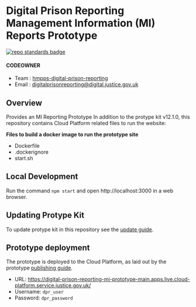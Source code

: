# Digital Prison Reporting Management Information (MI) Reports Prototype

[![repo standards badge](https://img.shields.io/badge/dynamic/json?color=blue&style=for-the-badge&logo=github&label=MoJ%20Compliant&query=%24.data%5B%3F%28%40.name%20%3D%3D%20%22moj-prototype-template%22%29%5D.status&url=https%3A%2F%2Foperations-engineering-reports.cloud-platform.service.justice.gov.uk%2Fgithub_repositories)](https://operations-engineering-reports.cloud-platform.service.justice.gov.uk/github_repositories#moj-prototype-template "Link to report")

#### CODEOWNER

- Team : [hmpps-digital-prison-reporting](https://github.com/orgs/ministryofjustice/teams/hmpps-digital-prison-reporting)
- Email : digitalprisonreporting@digital.justice.gov.uk

## Overview

Provides an MI Reporting Prototype
In addition to the protype kit v12.1.0, this repository contains Cloud Platform related files to run the website:

**Files to build a docker image to run the prototype site**

* Dockerfile
* .dockerignore
* start.sh

## Local Development

Run the command ```npm start``` and open http://localhost:3000 in a web browser.

## Updating Protype Kit

To update protype kit in this repository see the [update guide](https://govuk-prototype-kit.herokuapp.com/docs/updating-the-kit).

## Prototype deployment

The prototype is deployed to the Cloud Platform, as laid out by the prototype [publishing guide](https://user-guide.cloud-platform.service.justice.gov.uk/documentation/getting-started/prototype-kit.html#publish-prototypes-on-the-web).

- URL: https://digital-prison-reporting-mi-prototype-main.apps.live.cloud-platform.service.justice.gov.uk/
- Username: `dpr_user`
- Password: `dpr_password`